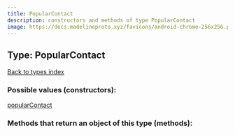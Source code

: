 ```yaml
---
title: PopularContact
description: constructors and methods of type PopularContact
image: https://docs.madelineproto.xyz/favicons/android-chrome-256x256.png
---
```

## Type: PopularContact  
[Back to types index](index.md)



### Possible values (constructors):

[popularContact](../constructors/popularContact.md)  



### Methods that return an object of this type (methods):



